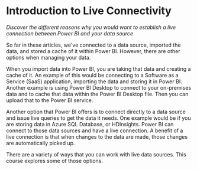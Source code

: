 <properties
   pageTitle="Introduction to Live Connectivity"
   description="Get introduced to creating a live connection between Power BI and your data source."
   services="powerbi"
   documentationCenter=""
   authors="davidiseminger"
   manager="mblythe"
   editor=""
   tags=""
   featuredVideoId="qyyZJq4pFV0"
   featuredVideoThumb=""
   courseDuration=""/>

<tags
   ms.service="powerbi"
   ms.devlang="NA"
   ms.topic="article"
   ms.tgt_pltfrm="NA"
   ms.workload="powerbi"
   ms.date="03/20/2016"
   ms.author="davidi"/>

# Introduction to Live Connectivity

*Discover the different reasons why you would want to establish a live connection between Power BI and your data source*

So far in these articles, we've connected to a data source, imported the data, and stored a cache of it within Power BI. However, there are other options when managing your data.

When you import data into Power BI, you are taking that data and creating a cache of it. An example of this would be connecting to a Software as a Service (SaaS) application, importing the data and storing it in Power BI. Another example is using Power BI Desktop to connect to your on-premises data and to cache that data within the Power BI Desktop file. Then you can upload that to the Power BI service.

Another option that Power BI offers is to connect directly to a data source and issue live queries to get the data it needs. One example would be if you are storing data in Azure SQL Database, or HDInsights. Power BI can connect to those data sources and have a live connection. A benefit of a live connection is that when changes to the data are made, those changes are automatically picked up.

There are a variety of ways that you can work with live data sources. This course explores some of those options.
